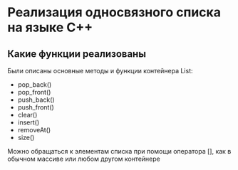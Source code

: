 # Реализация односвязного списка на языке C++
## Какие функции реализованы

Были описаны основные методы и функции контейнера List:
- pop_back()
- pop_front()
- push_back()
- push_front()
- clear()
- insert()
- removeAt()
- size()

Можно обращаться к элементам списка при помощи оператора [], как в обычном массиве или любом другом контейнере
